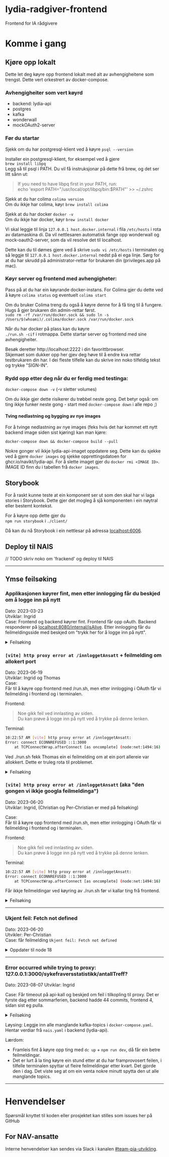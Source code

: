 lydia-radgiver-frontend
================

Frontend for IA rådgivere

# Komme i gang

## Kjøre opp lokalt
Dette let deg køyre opp frontend lokalt med alt av avhengigheitene som trengst. 
Dette vert orkestrert av docker-compose. 


### Avhengigheiter som vert køyrd
- backend: lydia-api
- postgres
- kafka
- wonderwall
- mockOAuth2-server


### Før du startar
Sjekk om du har postgresql-klient ved å køyre
`psql --version`

Installer ein postgresql-klient, for eksempel ved å gjere  
`brew install libpq`  
Legg så til psql i PATH. Du vil få instruksjonar på dette frå brew, og det ser litt sånn ut:  
> If you need to have libpq first in your PATH, run:  
> echo 'export PATH="/usr/local/opt/libpq/bin:$PATH"' >> ~/.zshrc

Sjekk at du har colima `colima version`  
Om du ikkje har colima, køyr `brew install colima`

Sjekk at du har docker `docker -v`  
Om du ikkje har docker, køyr `brew install docker`


Vi skal leggje til linja `127.0.0.1 host.docker.internal` i fila `/etc/hosts` i rota av datamaskina di.
Da vil nettlesaren automatisk fange opp wonderwall og mock-oauth2-server, som da vil resolve det til localhost.

Dette kan du til dømes gjere ved å skrive `sudo vi /etc/hosts` i terminalen og så 
leggje til `127.0.0.1 host.docker.internal` nedst på ei ega linje.
Sørg for at du har skrudd på administrator-rettar for brukaren din (privileges.app på mac).



### Køyr server og frontend med avhengigheter:  
Pass på at du har ein køyrande docker-instans. 
For Colima gjer du dette ved å køyre `colima status` og eventuelt `colima start`

Om du bruker Colima treng du også å køyre denne for å få ting til å fungere. Hugs å gjer brukaren din admin-rettar først.  
`sudo rm -rf /var/run/docker.sock && sudo ln -s /Users/$(whoami)/.colima/docker.sock /var/run/docker.sock
`

Når du har docker på plass kan du køyre   
`./run.sh -cif` i rotmappa. Dette startar server og frontend med sine avhengigheiter.

Besøk deretter http://localhost:2222 i din favorittbrowser.  
Skjemaet som dukker opp her gjev deg høve til å endre kva rettar testbrukaren din har. I dei fleste tilfelle kan du skrive inn noko tilfeldig tekst og trykke "SIGN-IN".

### Rydd opp etter deg når du er ferdig med testinga:
`docker-compose down -v`
(-v sletter volumes)

Om du ikkje gjer dette risikerer du trøbbel neste gong. Det betyr også: om ting ikkje funker neste gong - start med `docker-compose down` i alle repo ;)

#### Tving nedlastning og bygging av nye images

For å tvinge nedlastning av nye images (feks hvis det har kommet ett nytt backend image siden sist kjøring) kan man kjøre:

`docker-compose down && docker-compose build --pull`

Nokre gonger vil ikkje lydia-api-imaget oppdatere seg. Dette kan du sjekke ved å gjere `docker images` og sjekke opprettingsdatoen for ghcr.io/navikt/lydia-api. For å slette imaget gjer du `docker rmi <IMAGE ID>`. IMAGE ID finn du i tabellen frå `docker images`.


## Storybook
For å raskt kunne teste at ein komponent ser ut som den skal har vi laga stories i Storybook. 
Dette gjer det mogleg å sjå komponenten i ein nøytral eller bestemt kontekst.

For å køyre opp dette gjer du  
`npm run storybook` i `./client/`

Då kan du nå Storybook i ein nettlesar på adressa [localhost:6006](http://localhost:6006).


## Deploy til NAIS  
// TODO skriv noko om 'frackend' og deploy til NAIS  

---

## Ymse feilsøking
### Applikasjonen køyrer fint, men etter innlogging får du beskjed om å logge inn på nytt
Dato: 2023-03-23  
Utviklar: Ingrid  
Case:
Frontend og backend køyrer fint. Frontend får opp oAuth. Backend responderer på [localhost:8080/internal/isAlive](http://localhost:8080/internal/isalive). Etter innlogging får du feilmeldingsside med beskjed om "trykk her for å logge inn på nytt".

<details>
<summary>
Feilsøking
</summary>
Sjekk docker logs på frackend
`docker ps`
Kopier CONTAINER ID for lydia-radgiver-frontend-frackend 
`docker logs [CONTAINER ID HERE]`
Sjekk om du får feilmeldingar her.

Fordi ein kan (og i tilfelle docker-imaget for frackend er gamalt)
`docker images`, hent ut id for lydia-radgiver-frontend-frackend
`docker rmi [CONTAINER ID HERE]`
Gjer `/run.sh` på nytt

Etter dette fungerte ting på magisk vis 2023-03-23.

<br>

Andre ting vi prøvde som kanskje/kanskje ikkje hjalp
- installere dependencies i /server
- køyre `npm run dev` i /server (etter at docker-containarar var stoppa) for å sjå feilmeldinger litt betre
- docker logs

</details>


###  `[vite] http proxy error at /innloggetAnsatt` + feilmelding om allokert port
Dato: 2023-06-19  
Utviklar: Ingrid og Thomas  
Case:  
Får til å køyre opp frontend med /run.sh, men etter innlogging i OAuth får vi feilmelding i frontend og i terminalen.

Frontend:
> Noe gikk feil ved innlasting av siden.  
> Du kan prøve å logge inn på nytt ved å trykke på denne lenken.

Terminal:
```bash
10:22:57 AM [vite] http proxy error at /innloggetAnsatt:
Error: connect ECONNREFUSED ::1:3000
    at TCPConnectWrap.afterConnect [as oncomplete] (node:net:1494:16)
```

Ved ./run.sh fekk Thomas ein ei feilmelding om at ein port allereie var allokkert. Dette er truleg rota til problemet.

<details>
<summary>
Feilsøking
</summary>

- Ta ned alle containarar og volumes: `docker-compose down --remove-orphans -v`  
- Fjern dockar-containarar. Ingrid fjerna lydia-api + lydia-radgiver-frontend-frackend,  Thomas fjerna alle. Å fjerne alle tek litt lengre tid å køyre opp, men då funka localhost:2222 med ein gong etterpå, hos Ingrid funka ting etter at ho hadde hatt lunsj.  
- `./run.sh -i` (eller `./run.sh -cfi` om du vil gjere dei to stega over ein ekstra gong)  
- 🎉🎉🎉  

</details>



### `[vite] http proxy error at /innloggetAnsatt` (aka "den gongen vi ikkje googla feilmeldinga")
Dato: 2023-06-20  
Utviklar: Ingrid, (Christian og Per-Christian er med på feilsøking)  

Case:  
Får til å køyre opp frontend med /run.sh, men etter innlogging i OAuth får vi feilmelding i frontend og i terminalen.

Frontend:  
> Noe gikk feil ved innlasting av siden.   
> Du kan prøve å logge inn på nytt ved å trykke på denne lenken.

Terminal:  
```bash
10:22:57 AM [vite] http proxy error at /innloggetAnsatt:
Error: connect ECONNREFUSED ::1:3000
    at TCPConnectWrap.afterConnect [as oncomplete] (node:net:1494:16)
```

Får ikkje feilmeldingar ved køyring av ./run.sh før vi kallar ting frå frontend.

<details>
<summary>
Feilsøking
</summary>

Vi prøvde mykje greier som vi skildrar lengre nede, men fann til slutt problemet ved å google feilmeldinga frå terminalen.  
Dette er artiklane vi fann som forklarte problemet vårt:  
- https://github.com/lima-vm/lima/issues/1330  
- https://github.com/nodejs/node/issues/40702  

#### Feilen, kort oppsummert:  
Frå Node v17 vert ikkje IP-adresser lengre sortert med IPv4 fyrst. Dette gjer at datamaskina ikkje nødvendigvis finn localhost 127.0.0.1 (IPv4) før localhost ::1 (IPv6). Lima, som Colima er bygga på, støttar ikkje IPv6 enno. Det betyr:   
Når Colima får ::1 som localhost klikkar ting.

#### Løysing:
Hardkode `127.0.0.1` som localhost-adresse i `vite.config.ts` i staden for å berre skrive `localhost`.



Vi legg med ei oppsummering av ting vi prøvde før vi googla som ikkje fungerte, som ei påminning om å spørje internett før du tenker sjølv i fire timar.

#### Feilsøking som ikkje funka

- Ta ned alle containarar og volumes: `docker-compose down --remove-orphans -v`  
- Køyr opp med `docker-compose up` i root og `npm run dev` i /client for meir gjennomsiktig logging.
- Får feilmeldingar om "proxy error at /innloggetAnsatt". At noko skjer på :3000 tyder på at vi ikkje når frackend.
- (Ein gong rundt her lurer Per-Christian på om IPv6 kan vere problemet, vi burde fylgd dette sporet allereie no.)
- Sjekkar logs på frackend-container: `docker logs [container id]`. Dei er normale (typ 10-ish linjer)
- Sjekkar logs på lydia-api, får masse vanleg ræl. 
- Sjekkar isalive på dei ulike portane: http://localhost:3000/internal/isalive (frackend), http://localhost:8080/internal/isalive (backend)

No veit vi:  
- wonderwall er oppe (fordi vi får innloggingsprompt og svar på 2222)
- frontend er oppe (fordi vi kan sjå feilmelding i nettlesaren)
- frackend er oppe (isalive 3000)
- backend er oppe (isalive 8080)  

Meir feilsøking:  
- inspiserar request i Networks i devtools i nettlesar. Får "500 internal server error" på /innloggetAnsatt.
- Køyrar `./run.sh -cif`. Får `psql:/tmp/db_script.sql:4606: ERROR:  role "cloudsqliamuser" does not exist` i tillegg til den vanlege `role "testuser" does not exist`. Framleis feil i innlogging. Vi trur vi får denne fordi vi sletta volumes i -c-steget i run.sh

Vi byrjar å bli svoltne, så då prøver vi drastiske ting.   
- Fjerne alle "dangeling" images: `dc down`, så `docker image prune`. [Info om kva image prune gjer.](https://docs.docker.com/engine/reference/commandline/image_prune/) Dette fjerna tydelegvis 3-ish greier, mellom anna containaren "none". 
- Fjernar resten av images: `dc down`, så `docker image prune -a`. Fjernar dangling images + alle utan minst ein container knytt til seg. Output: `Total reclaimed space: 5.966GB`.
- `docker images` for å sjå om alt er borte. 
- `./run.sh` på nytt medan vi et lunsj. Dette hjalp heller ikkje. Kult. Vi har sånn 7 docker-images no.
-Vi prøver `docker-network prune`. `docker network ls`  listar nettverk. Vi hadde 3 stk. Etter `docker network prune` har vi framleis 3 stk. 
- Vi stoppar Alt: `docker-compose down`, så `docker system prune -a`. Dette fjernar images, alle stoppa containarar, networks og volumes. `Total reclaimed space: 7.259GB`. Kult.
- Vi restartar terminalen, i tilfelle det hjelp på noko. `docker-compose down` fyrst.
- Googlar feilmelding: https://github.com/nodejs/node/issues/40702. Finn ut kva problemet var. Tek ein oppgitt pause.
- Bytta ut localhost i vite.config.ts med 127.0.0.1. Då funka ting etter restart av run.sh.
- 🎉🎉🎉

#### Læringspunkt:
- Å google ting burde ikkje vere steg 16, men kanskje sånn mellom 1 og 3 ein stad.
- Lytt til Erfarne Fjellfolk når dei nevnar IPv6.
- Om ei adresse ser litt rar ut – søk den opp med ein gong. ::1:3000 var jo litt rart, og ville nok leidd oss på rett veg.
- Når feilmeldinga i terminal seier noko om TCP har kanskje feilen noko med nettverk å gjere.
- Det er fint å notere feilsøkingssteg, då har vi betre oversikt over kva vi har gjort.
- Guide frå tidlegare buggar var nyttig i å finne ein stad å starte feilsøkinga, sjølv om vi ikkje burde starta der.

</details>


---

### Ukjent feil: Fetch not defined
Dato: 2023-06-20  
Utvikler: Per-Christian  
Case: får feilmelding `Ukjent feil: Fetch not defined`

<details>
<summary>
Oppdater til node 18
</summary>
Om du ikke har nvm sjekk ut [denne linken](https://medium.com/devops-techable/how-to-install-nvm-node-version-manager-on-macos-with-homebrew-1bc10626181) først.

```bash
nvm install 18 --latest-npm
nvm alias default 18
nvm use 18

#evt:
nvm install 18 --default --latest-npm
nvm use 18

#sjekk med:
node -v
```
Kjør npm install på nytt i både server og client
```bash
cd client
npm install
cd ../server
npm install
```
Stop docker images og slett frackend imaget
```bash
docker-compose down
docker images | grep frackend
docker rmi [image id]
run.sh -cfi
```
* Profit!

</details>


---

### Error occurred while trying to proxy: 127.0.0.1:3000/sykefraversstatistikk/antallTreff?

Dato: 2023-08-07
Utviklar: Ingrid

Case:
Får timeout på api-kall og beskjed om feil i tilkopling til proxy. 
Det er fyrste dag etter sommarferien, backend hadde 44 commits, frontend 4, sidan sist eg pulla.

<details>
<summary> Feilsøking </summary>@

#### Problemet  
Det er sannsynlegvis lenge sidan sist nokon prøvde å køyre opp Fia lokalt frå frontend, så eg mistenker feilen handlar om ei endring i backend som frontend ikkje har fått med seg.


- får ikkje tak i filterverdiar fordi timeout(504): GET
  http://localhost:2222/api/sykefraversstatistikk/filterverdier  
- også timeout på http://localhost:2222/api/sykefraversstatistikk/publiseringsinfo  
- Har også (forhåpentlegvis ikkje relaterte) feilmeldingar om at sida ikkje liker å skulle vise feilmelding-banner samstundes som den skal vise "ny statistikk publiseres"-banner  
- Andre timeouts: GET
  http://localhost:2222/api/sykefraversstatistikk og GET
  http://localhost:2222/api/sykefraversstatistikk/antallTreff, sistnemnde får feilmeldingbanneret.  

#### Feilsøking
- ./run.sh -cfi
- Sletta images som er relaterte  
- Dobbeltsjekka at vi bruker same $DB_DUMP i backend og frontend
- Sjekka for feilmeldingar etter ./run.sh  
- Køyrer `pus` i terminal (`docker ps`), ser at lydia-api står som "restarting". Det pleier sjeldan vere bra.
- (Har også "ReferenceError: utilsService is not defined" i frontend-konsollen)
- Er på naisdevice, har oppdatert brew, har pulla nyaste frontend (og backend)

- Køyrer opp med `dc up` og `npm run dev` i client. Får då feilmelding i terminal for docker: `lydia-radgiver-frontend-frackend-1    | [HPM] Error occurred while proxying request 127.0.0.1:3000/sykefraversstatistikk/publiseringsinfo to http://backend:8080/ [ENOTFOUND] (https://nodejs.org/api/errors.html#errors_common_system_errors)
  `
- Så kom det (kanskje?) gull:
```
lydia-radgiver-frontend-backend-1 exited with code 1
lydia-radgiver-frontend-backend-1     | Picked up JAVA_TOOL_OPTIONS: -agentlib:jdwp=transport=dt_socket,server=y,suspend=n,address=*:5005
lydia-radgiver-frontend-backend-1     | Listening for transport dt_socket at address: 5005
lydia-radgiver-frontend-backend-1     | Exception in thread "main" 
lydia-radgiver-frontend-backend-1     | java.lang.RuntimeException: Missing required variable STATISTIKK_METADATA_VIRKSOMHET_TOPIC
lydia-radgiver-frontend-backend-1     | 	at no.nav.lydia.NaisEnvironmentKt.getEnvVar(NaisEnvironment.kt:155)
lydia-radgiver-frontend-backend-1     | 	at no.nav.lydia.NaisEnvironmentKt.getEnvVar$default(NaisEnvironment.kt:154)
lydia-radgiver-frontend-backend-1     | 	at no.nav.lydia.Kafka.<init>(NaisEnvironment.kt:83)
lydia-radgiver-frontend-backend-1     | 	at no.nav.lydia.NaisEnvironment.<init>(NaisEnvironment.kt:14)
lydia-radgiver-frontend-backend-1     | 	at no.nav.lydia.AppKt.startLydiaBackend(App.kt:69)
lydia-radgiver-frontend-backend-1     | 	at no.nav.lydia.AppKt.main(App.kt:65)
lydia-radgiver-frontend-backend-1     | 	at no.nav.lydia.AppKt.main(App.kt)
lydia-radgiver-frontend-backend-1 exited with code 1
```

Legg til `STATISTIKK_METADATA_VIRKSOMHET_TOPIC` i `docker-compose.yaml`, hentar verdiar frå backend. Køyrer opp på nytt med `./run.sh -cfi`

Denne gongen får eg feilmelding om `STATISTIKK_SEKTOR_TOPIC` etter å ha venta litt. Eg trur eg ser mønsteret.

</details>

Løysing:
Leggje inn alle manglande kafka-topics i `docker-compose.yaml`. Hentar verdiar frå `nais.yaml` i backend (lydia-api). 

Lærdom:
- Framleis fint å køyre opp ting med `dc up` + `npm run dev`, då får ein betre feilmeldingar.
- Det er lurt å la ting køyre ein stund etter at du har framprovosert feilen, i tilfelle terminalen spyttar ut fleire feilmeldingar etter kvart. Det gjorde den i dag. Det viste seg at om ein venta nokre minutt spytta den ut alle manglande topics.  

---



# Henvendelser

Spørsmål knyttet til koden eller prosjektet kan stilles som issues her på GitHub

## For NAV-ansatte

Interne henvendelser kan sendes via Slack i kanalen [#team-pia-utvikling](https://nav-it.slack.com/archives/C02T6RG9AE4).
